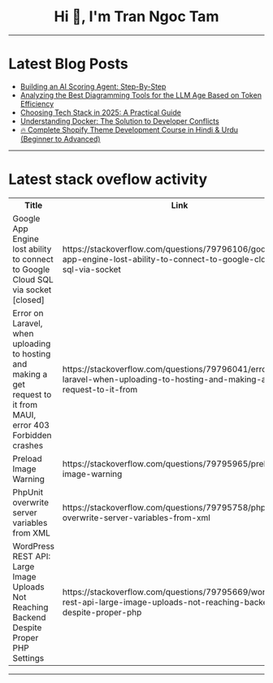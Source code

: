<h1 align="center">Hi 👋, I'm Tran Ngoc Tam</h1>

---

# Latest Blog Posts 
<!-- BLOG-POST-LIST:START -->
- [Building an AI Scoring Agent: Step-By-Step](https://dev.to/jessesbyers/building-an-ai-scoring-agent-step-by-step-3cbn)
- [Analyzing the Best Diagramming Tools for the LLM Age Based on Token Efficiency](https://dev.to/_768dd7ab130016ab8b0a/analyzing-the-best-diagramming-tools-for-the-llm-age-based-on-token-efficiency-5891)
- [Choosing Tech Stack in 2025: A Practical Guide](https://dev.to/dimeloper/choosing-tech-stack-in-2025-a-practical-guide-4gll)
- [Understanding Docker: The Solution to Developer Conflicts](https://dev.to/karthikkorrayi/understanding-docker-the-solution-to-developer-conflicts-ona)
- [🔥 Complete Shopify Theme Development Course in Hindi &amp; Urdu &lpar;Beginner to Advanced&rpar;](https://dev.to/saadsaif97/complete-shopify-theme-development-course-in-hindi-urdu-beginner-to-advanced-3hld)
<!-- BLOG-POST-LIST:END -->

---

# Latest stack oveflow activity
<table>
  <tr><th>Title</th><th>Link</th></tr>
  <!-- STACKOVERFLOW:START --><tr><td>Google App Engine lost ability to connect to Google Cloud SQL via socket [closed]</td><td>https://stackoverflow.com/questions/79796106/google-app-engine-lost-ability-to-connect-to-google-cloud-sql-via-socket</td></tr><tr><td>Error on Laravel, when uploading to hosting and making a get request to it from MAUI, error 403 Forbidden crashes</td><td>https://stackoverflow.com/questions/79796041/error-on-laravel-when-uploading-to-hosting-and-making-a-get-request-to-it-from</td></tr><tr><td>Preload Image Warning</td><td>https://stackoverflow.com/questions/79795965/preload-image-warning</td></tr><tr><td>PhpUnit overwrite server variables from XML</td><td>https://stackoverflow.com/questions/79795758/phpunit-overwrite-server-variables-from-xml</td></tr><tr><td>WordPress REST API: Large Image Uploads Not Reaching Backend Despite Proper PHP Settings</td><td>https://stackoverflow.com/questions/79795669/wordpress-rest-api-large-image-uploads-not-reaching-backend-despite-proper-php</td></tr><!-- STACKOVERFLOW:END -->
</table>

---


